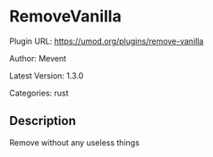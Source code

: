 # RemoveVanilla

Plugin URL: https://umod.org/plugins/remove-vanilla

Author: Mevent

Latest Version: 1.3.0

Categories: rust

## Description

Remove without any useless things
